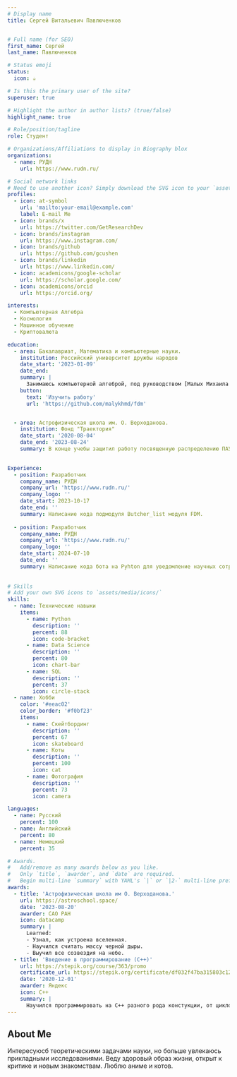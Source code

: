 ```yaml
---
# Display name
title: Сергей Витальевич Павлюченков 


# Full name (for SEO)
first_name: Сергей
last_name: Павлюченков

# Status emoji
status:
  icon: ☕️

# Is this the primary user of the site?
superuser: true

# Highlight the author in author lists? (true/false)
highlight_name: true

# Role/position/tagline
role: Студент

# Organizations/Affiliations to display in Biography blox
organizations:
  - name: РУДН
    url: https://www.rudn.ru/

# Social network links
# Need to use another icon? Simply download the SVG icon to your `assets/media/icons/` folder.
profiles:
  - icon: at-symbol
    url: 'mailto:your-email@example.com'
    label: E-mail Me
  - icon: brands/x
    url: https://twitter.com/GetResearchDev
  - icon: brands/instagram
    url: https://www.instagram.com/
  - icon: brands/github
    url: https://github.com/gcushen
  - icon: brands/linkedin
    url: https://www.linkedin.com/
  - icon: academicons/google-scholar
    url: https://scholar.google.com/
  - icon: academicons/orcid
    url: https://orcid.org/

interests:
  - Компьютерная Алгебра
  - Космология
  - Машинное обучение
  - Криптовалюта

education:
  - area: Бакалавриат, Математика и компьютерные науки.
    institution: Российский университет дружбы народов
    date_start: '2023-01-09'
    date_end: 
    summary: |
      Занимаюсь компьютерной алгеброй, под руководством [Малых Михаила Дмитриевича](https://malykhmd.neocities.org/).
    button:
      text: 'Изучить работу'
      url: 'https://github.com/malykhmd/fdm'


  - area: Астрофизическая школа им. О. Верходанова.
    institution: Фонд "Траектория"
    date_start: '2020-08-04'
    date_end: '2023-08-24'
    summary: В конце учебы защитил работу посвященную распределению ПАУ в ИККТ. 

      
Experience:
  - position: Разработчик
    company_name: РУДН
    company_url: 'https://www.rudn.ru/'
    company_logo: ''
    date_start: 2023-10-17
    date_end: ''
    summary: Написание кода подмодуля Butcher_list модуля FDM. 
      
  - position: Разработчик
    company_name: РУДН
    company_url: 'https://www.rudn.ru/'
    company_logo: ''
    date_start: 2024-07-10
    date_end: ''
    summary: Написание кода бота на Pyhton для уведомление научных сотрудников о новых грантах.
      
    
# Skills
# Add your own SVG icons to `assets/media/icons/`
skills:
  - name: Технические навыки
    items:
      - name: Python
        description: ''
        percent: 88
        icon: code-bracket
      - name: Data Science
        description: ''
        percent: 80
        icon: chart-bar
      - name: SQL
        description: ''
        percent: 37
        icon: circle-stack
  - name: Хобби
    color: '#eeac02'
    color_border: '#f0bf23'
    items:
      - name: Скейтбординг
        description: ''
        percent: 67
        icon: skateboard
      - name: Коты
        description: ''
        percent: 100
        icon: cat
      - name: Фотография
        description: ''
        percent: 73
        icon: camera

languages:
  - name: Русский
    percent: 100
  - name: Английский
    percent: 80
  - name: Немецкий
    percent: 35

# Awards.
#   Add/remove as many awards below as you like.
#   Only `title`, `awarder`, and `date` are required.
#   Begin multi-line `summary` with YAML's `|` or `|2-` multi-line prefix and indent 2 spaces below.
awards:
  - title: 'Астрофизическая школа им О. Верходанова.'
    url: https://astroschool.space/
    date: '2023-08-20'
    awarder: САО РАН
    icon: datacamp
    summary: |
      Learned:
      - Узнал, как устроена вселенная.
      - Научился считать массу черной дыры.
      - Выучил все созвездия на небе.
  - title: 'Введение в программирование (C++)'
    url: https://stepik.org/course/363/promo
    certificate_url: https://stepik.org/certificate/df032f47ba315803c12ca86172c58ee48d8ad108.pdf
    date: '2020-12-01'
    awarder: Яндекс
    icon: C++
    summary: |
      Научился программировать на C++ разного рода констукции, от циклов до структур. 
---
```


## About Me

Интересуюсб теоретическими задачами науки, но больше увлекаюсь прикладными исследованиями. Веду здоровый образ жизни, открыт к критике и новым знакомствам. Люблю аниме и котов.

